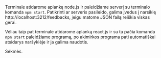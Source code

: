 
Terminale atidarome aplanką node.js ir paleidžiame serverį su terminalo komanda `npm start`.
Patikrinti ar serveris pasileido, galima įvedus į narsiklę http://localhost:3212/feedbacks, jeigu matome JSON failą reiškia viskas gerai.

Vėliau taip pat terminale atidarome aplanką react.js ir su ta pačia komanda `npm start` paleidžiame programą, po akimirkos programa pati automatiškai atsidarys naršyklėje ir ja galima naudotis.

Sėkmės. 